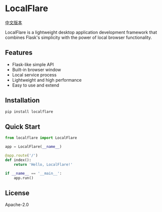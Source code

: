 # LocalFlare

[中文版本](README_zh.md)

LocalFlare is a lightweight desktop application development framework that combines Flask's simplicity with the power of local browser functionality.

## Features

- Flask-like simple API
- Built-in browser window
- Local service process
- Lightweight and high performance
- Easy to use and extend

## Installation

```bash
pip install localflare
```

## Quick Start

```python
from localflare import LocalFlare

app = LocalFlare(__name__)

@app.route('/')
def index():
    return 'Hello, LocalFlare!'

if __name__ == '__main__':
    app.run()
```

## License

Apache-2.0

